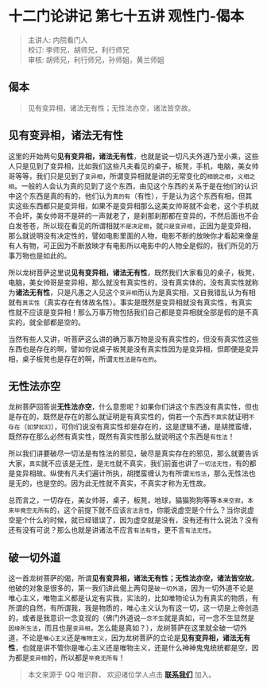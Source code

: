 # 十二门论讲记 第七十五讲 观性门-偈本

> 主讲人: 内院看门人 <br />
> 校订: 李师兄，胡师兄，利行师兄 <br />
> 审核: 胡师兄，利行师兄，孙师姐，黄兰师姐 <br />

## 偈本

> 见有变异相，诸法无有性；无性法亦空，诸法皆空故。

## 见有变异相，诸法无有性

这里的开始两句**见有变异相，诸法无有性**，也就是说一切凡夫外道乃至小乘，这些人只是见到了变异相，比如我们这些凡夫看见的桌子，板凳，手机，电脑，美女帅哥等等，我们只是见到了`变异相`，所谓变异相就是讲的无常变化的`相貌之相`，`义相之相`。一般的人会认为真的见到了这个东西，由见这个东西的关系于是在他们的认识中这个东西是真的有的，他们认为`真的有`（有性），于是认为这个东西有相，但其实这些东西都只是变异相，如果不是变异相那么这美女帅哥就不会老，这个手机就不会坏，美女帅哥不是砰的一声就老了，是刹那刹那都在变异的，不然后面也不会白发苍苍，所以现在看见的所谓相就`不是决定相`，就`只是变异相`，正因为是变异相，那么就说明没有决定性的，譬如电影里面的人物，电影不断的放映你才看起来像是有人有物，可正因为不断放映才有电影所以电影中的人物全是假的，我们所见的万事万物也是如此的。

所以龙树菩萨这里说**见有变异相，诸法无有性**，既然我们大家看见的桌子，板凳，电脑，美女帅哥是变异相，那么就没有真实性的，没有真实体的，没有真实性就称为**诸法无有性**，只是凡愚之人见这个`变异相`而认为是真实相，又自我错乱认为有相就有`真实性`（真实存在有体故名性）。事实是既然是变异相就没有真实性，有真实性就不应该是变异相！那么万事万物包括我们自己都是变异相就全部是假的是不真实的，就全部都是空的。

当然有些人又讲，听菩萨这么讲的确万事万物是没有真实性的，但没有真实性这些东西也是存在的啊，譬如你说桌子板凳是没有真实性因为是变异相，但即便是变异相，桌子板凳也是存在的啊，所谓`无性法是存在的`。

## 无性法亦空

龙树菩萨回答说**无性法亦空**，什么意思呢？如果你们讲这个东西没有真实性，但也是存在的，既然是存在的那么就证明是有真实性的，倘若一个东西`不真实`就证明`不存在`（`如梦如幻`），可你们说没有真实性却是存在的，这是逻辑不通，是胡搅蛮缠，既然存在那么必然有真实性，既然有真实性那么就说明这个东西是`有性法`！

所以我们讲要破尽一切法是有性法的邪见，破尽是真实存在的邪见，那么就要告诉大家，`真实`就不应该是无性，是`无性`就不真实，我们前面也讲了`一切法无性`，有的都是变异相故。纵使有凡夫们遍计所执，胡搅蛮缠认为有所谓`无性法`，那么无性法也是无的，也是空的。因为此无性就不真实，不真实才称为无性故。

总而言之，一切存在，美女帅哥，桌子，板凳，地球，猫猫狗狗等等`本来空寂`，`本来毕竟空无所有`的，这个前提下就不应该`言法言性`，你能说虚空是个什么？当你说虚空是个什么的时候，就已经错误了，因为虚空就是没有，没有还有什么说法？没有还有没有可说？那么也就是讲诸法不应言`有法有性`，更不言`有法无性`。

## 破一切外道

这一首龙树菩萨的偈，所谓**见有变异相，诸法无有性；无性法亦空，诸法皆空故**。他破的对象是很多的，第一我们讲此偈上两句是`破一切外道`，因为一切外道不论是唯心主义，唯物主义都是认定有实我，实法的，比如唯物论认为有真实的物质，有所谓的自然，有所谓我，我是物质的，唯心主义认为有这一切，这一切是上帝创造的，或者是我意识一念变现的（佛门外道说`一念不生`就是真如，可一念不生显然是`因缘所生法`，而且也是`变异相`，怎么能是真如？），龙树菩萨在这里就全破一切外道，不论是`唯心主义`还是`唯物主义`，因为龙树菩萨的立论是**见有变异相，诸法无有性**，也就是讲不管你是唯心主义还是唯物主义，还是什么神神鬼鬼统统都是空，因为都是`变异相`的，所以都是`毕竟无所有`！

> 本文来源于 QQ 唯识群， 欢迎诸位学人点击 **[联系我们](https://mp.weixin.qq.com/s/lZCfWjmLjgNR165Tx4_bCQ)** 加入。
